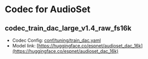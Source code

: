 # Codec for AudioSet

## codec_train_dac_large_v1.4_raw_fs16k

- Codec Config: [conf/tuning/train_dac.yaml](conf/tuning/train_dac.yaml)
- Model link: [https://huggingface.co/espnet/audioset_dac_16k](https://huggingface.co/espnet/audioset_dac_16k)

